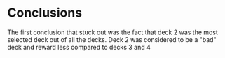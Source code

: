 # Conclusions

The first conclusion that stuck out was the fact that deck 2 was the most selected deck out of all the decks. Deck 2 was considered to be a "bad" deck and reward less compared to decks 3 and 4